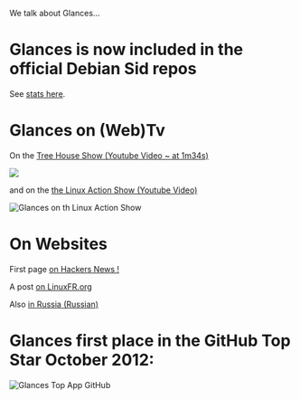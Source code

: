 We talk about Glances...

# Glances is now included in the official Debian Sid repos

See [stats here](http://qa.debian.org/popcon-graph.php?packages=glances).

# Glances on (Web)Tv

On the [Tree House Show (Youtube Video ~ at 1m34s)](http://www.youtube.com/watch?v=7aEYoP5-duY&feature=share&list=PLFDA5B0CD72326128?t=1m34s)

![](https://dl.dropbox.com/u/1112933/TreehouseShowFeature.png)

and on the [the Linux Action Show (Youtube Video)](http://youtu.be/68U8HI4tXws?t=6m55s)

![Glances on th Linux Action Show](https://dl.dropbox.com/u/1112933/glances-LinuxActionShow.png)

# On Websites

First page [on Hackers News !](http://news.ycombinator.com/item?id=4470590)

A post [on LinuxFR.org](http://linuxfr.org/news/glances-affiche-l%C3%A9tat-de-votre-syst%C3%A8me-en-un-clin-doeil)

Also [in Russia (Russian)](http://www.ashep.org/2013/glances-udobnyj-monitoring-sistemy/#.URoZO5VHc7w)

# Glances first place in the GitHub Top Star October 2012:

![Glances Top App GitHub](https://dl.dropbox.com/u/1112933/github-top-star.png)